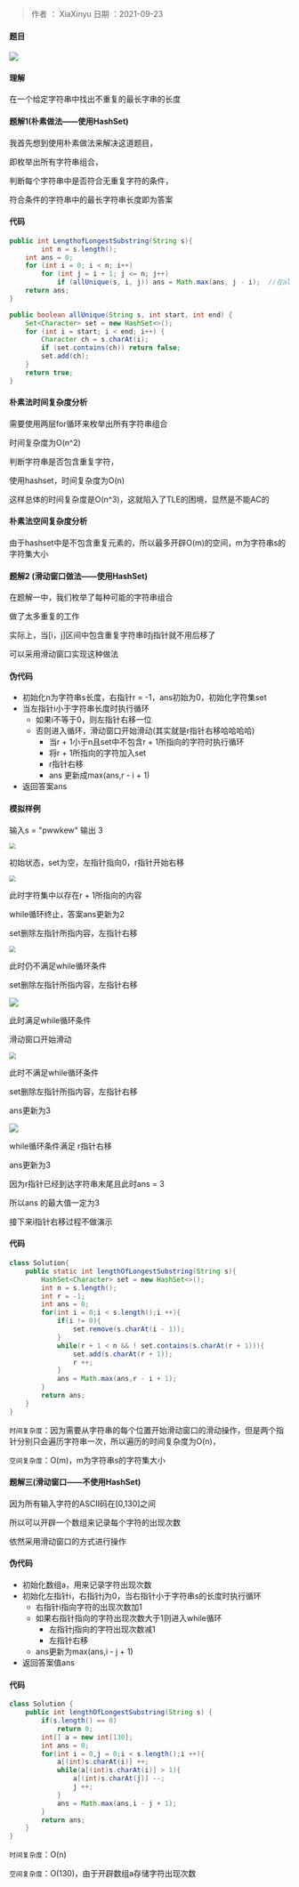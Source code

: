>作者 ： XiaXinyu
>日期 ：2021-09-23



#### 题目

#### ![](https://z3.ax1x.com/2021/09/23/4dnlS1.png)

#### 理解

在一个给定字符串中找出不重复的最长字串的长度



#### 题解1(朴素做法——使用HashSet)

我首先想到使用朴素做法来解决这道题目，

即枚举出所有字符串组合，

判断每个字符串中是否符合无重复字符的条件，

符合条件的字符串中的最长字符串长度即为答案

#### 代码

```java
public int LengthofLongestSubstring(String s){
 		int n = s.length();
  	int ans = 0;
    for (int i = 0; i < n; i++)
        for (int j = i + 1; j <= n; j++) 
            if (allUnique(s, i, j)) ans = Math.max(ans, j - i);  //在allUnique方法中i，j区间是左闭右开的
    return ans;
}

public boolean allUnique(String s, int start, int end) {
    Set<Character> set = new HashSet<>();
    for (int i = start; i < end; i++) {
        Character ch = s.charAt(i);
        if (set.contains(ch)) return false;
        set.add(ch);
    }
    return true;
}
```



#### 朴素法时间复杂度分析

需要使用两层for循环来枚举出所有字符串组合

时间复杂度为O(n^2)

判断字符串是否包含重复字符，

使用hashset，时间复杂度为O(n)

这样总体的时间复杂度是O(n^3)，这就陷入了TLE的困境，显然是不能AC的

#### 朴素法空间复杂度分析

由于hashset中是不包含重复元素的，所以最多开辟O(m)的空间，m为字符串s的字符集大小



#### 题解2 (滑动窗口做法——使用HashSet)

在题解一中，我们枚举了每种可能的字符串组合

做了太多重复的工作

实际上，当[i，j]区间中包含重复字符串时j指针就不用后移了

可以采用滑动窗口实现这种做法

#### 伪代码

* 初始化n为字符串s长度，右指针r = -1，ans初始为0，初始化字符集set
* 当左指针i小于字符串长度时执行循环
  * 如果i不等于0，则左指针右移一位
  * 否则进入循环，滑动窗口开始滑动(其实就是r指针右移哈哈哈哈)
    * 当r + 1小于n且set中不包含r + 1所指向的字符时执行循环
    * 将r + 1所指向的字符加入set
    * r指针右移
    * ans 更新成max(ans,r - i  + 1)
* 返回答案ans



#### 模拟样例

输入s = "pwwkew" 输出 3

<img src="https://z3.ax1x.com/2021/09/23/4wOmwT.md.png" style="zoom:67%;" />

 初始状态，set为空，左指针指向0，r指针开始右移

<img src="https://z3.ax1x.com/2021/09/23/4wO51s.md.png" style="zoom:67%;" />



此时字符集中以存在r + 1所指向的内容

while循环终止，答案ans更新为2

set删除左指针所指内容，左指针右移

<img src="https://z3.ax1x.com/2021/09/23/4wX55D.md.png" style="zoom: 67%;" />

此时仍不满足while循环条件

set删除左指针所指内容，左指针右移

![](https://z3.ax1x.com/2021/09/23/4wj92j.png)

此时满足while循环条件

滑动窗口开始滑动

<img src="https://z3.ax1x.com/2021/09/23/4wjZIU.md.png" style="zoom:75%;" />

此时不满足while循环条件

set删除左指针所指内容，左指针右移

ans更新为3

![](https://z3.ax1x.com/2021/09/23/4wjBLt.md.png)

while循环条件满足 r指针右移

ans更新为3

因为r指针已经到达字符串末尾且此时ans = 3

所以ans 的最大值一定为3

接下来i指针右移过程不做演示


#### 代码

```java
class Solution{
    public static int lengthOfLongestSubstring(String s){
        HashSet<Character> set = new HashSet<>();
        int n = s.length();
        int r = -1;
        int ans = 0;
        for(int i = 0;i < s.length();i ++){
            if(i != 0){
                set.remove(s.charAt(i - 1));
            }
            while(r + 1 < n && ! set.contains(s.charAt(r + 1))){
                set.add(s.charAt(r + 1));
                r ++;
            }
            ans = Math.max(ans,r - i + 1);
        }
        return ans;
    }
}

```


`时间复杂度`：因为需要从字符串的每个位置开始滑动窗口的滑动操作，但是两个指针分别只会遍历字符串一次，所以遍历的时间复杂度为O(n)，

`空间复杂度`：O(m)，m为字符串s的字符集大小



#### 题解三(滑动窗口——不使用HashSet)

因为所有输入字符的ASCII码在[0,130]之间

所以可以开辟一个数组来记录每个字符的出现次数

依然采用滑动窗口的方式进行操作

#### 伪代码

* 初始化数组a，用来记录字符出现次数
* 初始化左指针i，右指针j为0，当右指针小于字符串s的长度时执行循环
  * 右指针i指向字符的出现次数加1
  * 如果右指针指向的字符出现次数大于1则进入while循环
    * 左指针j指向的字符出现次数减1
    * 左指针右移
  * ans更新为max(ans,i - j + 1)
* 返回答案值ans



#### 代码

```java
class Solution {
    public int lengthOfLongestSubstring(String s) {
        if(s.length() == 0)
            return 0;
        int[] a = new int[130];
        int ans = 0;
        for(int i = 0,j = 0;i < s.length();i ++){
            a[(int)s.charAt(i)] ++;
            while(a[(int)s.charAt(i)] > 1){
                a[(int)s.charAt(j)] --;
                j ++; 
            }
            ans = Math.max(ans,i - j + 1);
        } 
        return ans;
    }
}
```



`时间复杂度`：O(n)

`空间复杂度`：O(130)，由于开辟数组a存储字符出现次数
